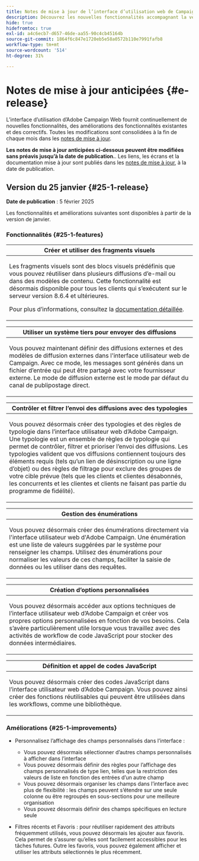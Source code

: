 ```yaml
---
title: Notes de mise à jour de l’interface d’utilisation web de Campaign v8
description: Découvrez les nouvelles fonctionnalités accompagnant la version suivante de l’interface d’utilisation de Campaign Web.
hide: true
hidefromtoc: true
exl-id: a4c6ecb7-d657-46de-aa55-90c4cb45164b
source-git-commit: 1864f6c847e1720eb5e58a0572b110e7991fafb8
workflow-type: tm+mt
source-wordcount: '514'
ht-degree: 31%

---
```


# Notes de mise à jour anticipées {#e-release}

L’interface d’utilisation d’Adobe Campaign Web fournit continuellement de nouvelles fonctionnalités, des améliorations des fonctionnalités existantes et des correctifs. Toutes les modifications sont consolidées à la fin de chaque mois dans les [notes de mise à jour](release-notes.md).

**Les notes de mise à jour anticipées ci-dessous peuvent être modifiées sans préavis jusqu’à la date de publication.**. Les liens, les écrans et la documentation mise à jour sont publiés dans les [notes de mise à jour](release-notes.md), à la date de publication.

## Version du 25 janvier {#25-1-release}

**Date de publication** : 5 février 2025

Les fonctionnalités et améliorations suivantes sont disponibles à partir de la version de janvier.

### Fonctionnalités {#25-1-features}


<table>
<thead>
<tr>
<th><strong>Créer et utiliser des fragments visuels</strong><br/></th>
</tr>
</thead>
<tbody>
<tr>
<td>
<p>Les fragments visuels sont des blocs visuels prédéfinis que vous pouvez réutiliser dans plusieurs diffusions d’e-mail ou dans des modèles de contenu. Cette fonctionnalité est désormais disponible pour tous les clients qui s’exécutent sur le serveur version 8.6.4 et ultérieures.</p>
<p>Pour plus d’informations, consultez la <a href="../content/use-visual-fragments.md">documentation détaillée</a>.</p>
</td>
</tr>
</tbody>
</table>

<table>
<thead>
<tr>
<th><strong>Utiliser un système tiers pour envoyer des diffusions</strong><br/></th>
</tr>
</thead>
<tbody>
<tr>
<td>
<p>Vous pouvez maintenant définir des diffusions externes et des modèles de diffusion externes dans l'interface utilisateur web de Campaign. Avec ce mode, les messages sont générés dans un fichier d’entrée qui peut être partagé avec votre fournisseur externe. Le mode de diffusion externe est le mode par défaut du canal de publipostage direct.</p>
</td>
</tr>
</tbody>
</table>

<table>
<thead>
<tr>
<th><strong>Contrôler et filtrer l’envoi des diffusions avec des typologies</strong><br/></th>
</tr>
</thead>
<tbody>
<tr>
<td>
<p>Vous pouvez désormais créer des typologies et des règles de typologie dans l’interface utilisateur web d’Adobe Campaign. Une typologie est un ensemble de règles de typologie qui permet de contrôler, filtrer et prioriser l’envoi des diffusions. Les typologies valident que vos diffusions contiennent toujours des éléments requis (tels qu’un lien de désinscription ou une ligne d’objet) ou des règles de filtrage pour exclure des groupes de votre cible prévue (tels que les clients et clientes désabonnés, les concurrents et les clientes et clients ne faisant pas partie du programme de fidélité).</p>
<!--p>For more information, refer to the <a href="../administration/external-account.md">detailed documentation</a>.</p-->
</td>
</tr>
</tbody>
</table>

<table>
<thead>
<tr>
<th><strong>Gestion des énumérations</strong><br/></th>
</tr>
</thead>
<tbody>
<tr>
<td>
<p>Vous pouvez désormais créer des énumérations directement via l'interface utilisateur web d'Adobe Campaign. Une énumération est une liste de valeurs suggérées par le système pour renseigner les champs. Utilisez des énumérations pour normaliser les valeurs de ces champs, faciliter la saisie de données ou les utiliser dans des requêtes.</p>
<!--p>For more information, refer to the <a href="../administration/external-account.md">detailed documentation</a>.</p-->
</td>
</tr>
</tbody>
</table>

<table>
<thead>
<tr>
<th><strong>Création d’options personnalisées</strong><br/></th>
</tr>
</thead>
<tbody>
<tr>
<td>
<p>Vous pouvez désormais accéder aux options techniques de l’interface utilisateur web d’Adobe Campaign et créer vos propres options personnalisées en fonction de vos besoins. Cela s’avère particulièrement utile lorsque vous travaillez avec des activités de workflow de code JavaScript pour stocker des données intermédiaires.</p>
<!--p>For more information, refer to the <a href="../administration/external-account.md">detailed documentation</a>.</p-->
</td>
</tr>
</tbody>
</table>


<table>
<thead>
<tr>
<th><strong>Définition et appel de codes JavaScript</strong><br/></th>
</tr>
</thead>
<tbody>
<tr>
<td>
<p>Vous pouvez désormais créer des codes JavaScript dans l’interface utilisateur web d’Adobe Campaign. Vous pouvez ainsi créer des fonctions réutilisables qui peuvent être utilisées dans les workflows, comme une bibliothèque.</p>
<!--p>For more information, refer to the <a href="../administration/external-account.md">detailed documentation</a>.</p-->
</td>
</tr>
</tbody>
</table>

### Améliorations {#25-1-improvements}

* Personnalisez l’affichage des champs personnalisés dans l’interface :

   * Vous pouvez désormais sélectionner d’autres champs personnalisés à afficher dans l’interface
   * Vous pouvez désormais définir des règles pour l’affichage des champs personnalisés de type lien, telles que la restriction des valeurs de liste en fonction des entrées d’un autre champ
   * Vous pouvez désormais organiser les champs dans l’interface avec plus de flexibilité : les champs peuvent s’étendre sur une seule colonne ou être regroupés en sous-sections pour une meilleure organisation
   * Vous pouvez désormais définir des champs spécifiques en lecture seule

* Filtres récents et Favoris : pour réutiliser rapidement des attributs fréquemment utilisés, vous pouvez désormais les ajouter aux favoris. Cela permet de s’assurer qu’elles sont facilement accessibles pour les tâches futures. Outre les favoris, vous pouvez également afficher et utiliser les attributs sélectionnés le plus récemment.


